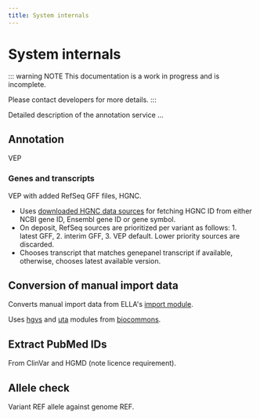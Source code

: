 ```yaml
---
title: System internals
---
```


# System internals

::: warning NOTE
This documentation is a work in progress and is incomplete.

Please contact developers for more details.
:::

Detailed description of the annotation service ...

## Annotation

VEP

### Genes and transcripts

VEP with added RefSeq GFF files, HGNC.

- Uses [downloaded HGNC data sources](https://www.genenames.org) for fetching HGNC ID from either NCBI gene ID, Ensembl gene ID or gene symbol.
- On deposit, RefSeq sources are prioritized per variant as follows: 1. latest GFF, 2. interim GFF, 3. VEP default. Lower priority sources are discarded.
- Chooses transcript that matches genepanel transcript if available, otherwise, chooses latest available version.


## Conversion of manual import data

Converts manual import data from ELLA's [import module](http://allel.es/docs/manual/data-import-reanalyses.html#import-variant-data).

Uses [hgvs](https://github.com/biocommons/hgvs) and [uta](https://github.com/biocommons/uta) modules from [biocommons](https://github.com/biocommons).

## Extract PubMed IDs

From ClinVar and HGMD (note licence requirement).

## Allele check

Variant REF allele against genome REF.


